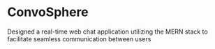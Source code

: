# ConvoSphere
Designed a real-time web chat application utilizing the MERN stack to facilitate seamless communication between users
